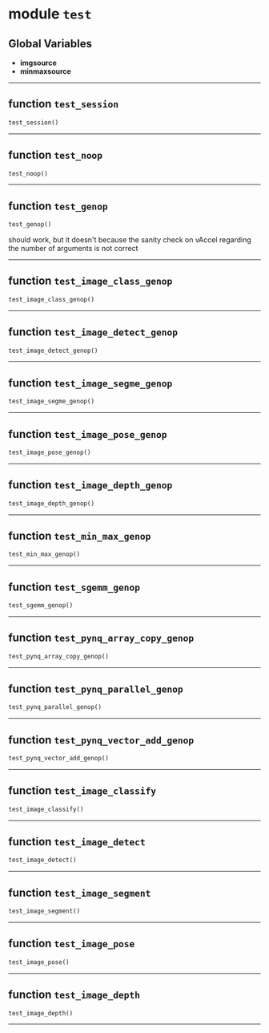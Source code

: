 <!-- markdownlint-disable -->

# module `test`




**Global Variables**
---------------
- **imgsource**
- **minmaxsource**

---

## function `test_session`

```python
test_session()
```






---

## function `test_noop`

```python
test_noop()
```






---

## function `test_genop`

```python
test_genop()
```

should work, but it doesn't because the sanity check on vAccel regarding the number of arguments is not correct 


---

## function `test_image_class_genop`

```python
test_image_class_genop()
```






---

## function `test_image_detect_genop`

```python
test_image_detect_genop()
```






---

## function `test_image_segme_genop`

```python
test_image_segme_genop()
```






---

## function `test_image_pose_genop`

```python
test_image_pose_genop()
```






---

## function `test_image_depth_genop`

```python
test_image_depth_genop()
```






---

## function `test_min_max_genop`

```python
test_min_max_genop()
```






---

## function `test_sgemm_genop`

```python
test_sgemm_genop()
```






---

## function `test_pynq_array_copy_genop`

```python
test_pynq_array_copy_genop()
```






---

## function `test_pynq_parallel_genop`

```python
test_pynq_parallel_genop()
```






---

## function `test_pynq_vector_add_genop`

```python
test_pynq_vector_add_genop()
```






---

## function `test_image_classify`

```python
test_image_classify()
```






---

## function `test_image_detect`

```python
test_image_detect()
```






---

## function `test_image_segment`

```python
test_image_segment()
```






---

## function `test_image_pose`

```python
test_image_pose()
```






---

## function `test_image_depth`

```python
test_image_depth()
```








---


